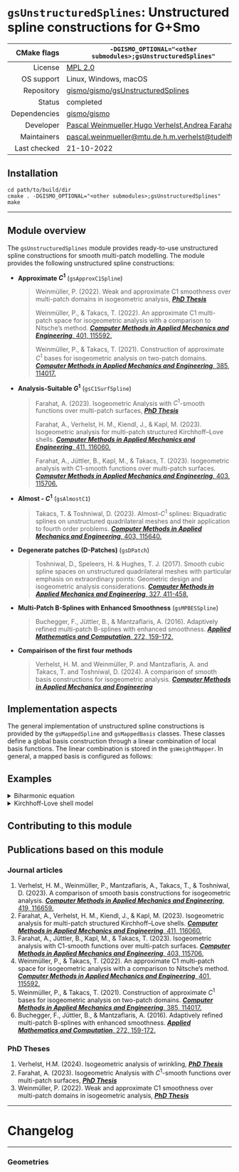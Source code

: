 # `gsUnstructuredSplines`: Unstructured spline constructions for G+Smo


|CMake flags|```-DGISMO_OPTIONAL="<other submodules>;gsUnstructuredSplines"```|
|--:|---|
|License|[MPL 2.0](https://www.mozilla.org/en-US/MPL/2.0/)|
|OS support|Linux, Windows, macOS|
|Repository|[gismo/gismo/gsUnstructuredSplines](https://github.com/gismo/gsUnstructuredSplines)|
|Status|completed|
|Dependencies|[gismo/gismo](https://github.com/gismo/gismo)|
|Developer|[Pascal Weinmueller](https://github.com/weinmueller),[Hugo Verhelst](https://github.com/hverhelst),[Andrea Farahat](https://github.com/AndreaFarahat)|
|Maintainers|[pascal.weinmueller@mtu.de](mailto:pascal.weinmueller@mtu.de),[h.m.verhelst@tudelft.nl](mailto:h.m.verhelst@tudelft.nl)|
|Last checked|21-10-2022|

## Installation
```
cd path/to/build/dir
cmake . -DGISMO_OPTIONAL="<other submodules>;gsUnstructuredSplines"
make
```

---

## Module overview

The `gsUnstructuredSplines` module provides ready-to-use unstructured spline constructions for smooth multi-patch modelling. The module provides the following unstructured spline constructions:
- **Approximate $C^1$** (`gsApproxC1Spline`)
  > Weinmüller, P. (2022). Weak and approximate C1 smoothness over multi-patch domains in isogeometric analysis, [***PhD Thesis***](https://epub.jku.at/obvulihs/content/titleinfo/7811106)
  > 
  > Weinmüller, P., & Takacs, T. (2022). An approximate C1 multi-patch space for isogeometric analysis with a comparison to Nitsche’s method. [***Computer Methods in Applied Mechanics and Engineering***, 401, 115592.](https://doi.org/10.1016/j.cma.2022.115592)
  > 
  > Weinmüller, P., & Takacs, T. (2021). Construction of approximate $C^1$ bases for isogeometric analysis on two-patch domains. [***Computer Methods in Applied Mechanics and Engineering***, 385, 114017.](https://doi.org/10.1016/j.cma.2021.114017)

- **Analysis-Suitable $G^1$** (`gsC1SurfSpline`)
  > Farahat, A. (2023). Isogeometric Analysis with $C^1$-smooth functions over multi-patch surfaces, [***PhD Thesis***](https://epub.jku.at/obvulihs/id/8255939)
  > 
  > Farahat, A., Verhelst, H. M., Kiendl, J., & Kapl, M. (2023). Isogeometric analysis for multi-patch structured Kirchhoff–Love shells. [***Computer Methods in Applied Mechanics and Engineering***, 411, 116060.](https://doi.org/10.1016/j.cma.2023.116060)
  > 
  > Farahat, A., Jüttler, B., Kapl, M., & Takacs, T. (2023). Isogeometric analysis with C1-smooth functions over multi-patch surfaces. [***Computer Methods in Applied Mechanics and Engineering***, 403, 115706.](https://doi.org/10.1016/j.cma.2022.115706)

- **Almost - $C^1$** (`gsAlmostC1`)
  > Takacs, T. & Toshniwal, D. (2023). Almost-$C^1$ splines: Biquadratic splines on unstructured quadrilateral meshes and their application to fourth order problems. [***Computer Methods in Applied Mechanics and Engineering***, 403, 115640.](https://doi.org/10.1016/j.cma.2022.115640)
  
- **Degenerate patches (D-Patches)** (`gsDPatch`)
  > Toshniwal, D., Speleers, H. & Hughes, T. J. (2017). Smooth cubic spline spaces on unstructured quadrilateral meshes with particular emphasis on extraordinary points: Geometric design and isogeometric analysis considerations. [***Computer Methods in Applied Mechanics and Engineering***, 327, 411-458.](https://doi.org/10.1016/j.cma.2017.06.008)
  
- **Multi-Patch B-Splines with Enhanced Smoothness** (`gsMPBESSpline`)
  > Buchegger, F., Jüttler, B., & Mantzaflaris, A. (2016). Adaptively refined multi-patch B-splines with enhanced smoothness. [***Applied Mathematics and Computation***, 272, 159-172.](https://doi.org/10.1016/j.amc.2015.06.055)

- **Compairison of the first four methods**
  > Verhelst, H. M. and Weinmüller, P. and Mantzaflaris, A. and Takacs, T. and Toshniwal, D. (2024). A comparison of smooth basis constructions for isogeometric analysis. [***Computer Methods in Applied Mechanics and Engineering***](https://doi.org/10.1016/j.cma.2023.116659)

## Implementation aspects
The general implementation of unstructured spline constructions is provided by the `gsMappedSpline` and `gsMappedBasis` classes. These classes define a global basis construction through a linear combination of local basis functions. The linear combination is stored in the `gsWeightMapper`. In general, a mapped basis is configured as follows:

## Examples

<details>
<summary>Biharmonic equation</summary>

For more information, see the (Doxygen page)[url] corresponding to this file

</details>

<details>
<summary>Kirchhoff-Love shell model</summary>

For more information, see the (Doxygen page)[url] corresponding to this file

</details>

## Contributing to this module

## Publications based on this module

### Journal articles
1. Verhelst, H. M., Weinmüller, P., Mantzaflaris, A., Takacs, T., & Toshniwal, D. (2023). A comparison of smooth basis constructions for isogeometric analysis. [***Computer Methods in Applied Mechanics and Engineering***, 419, 116659.](https://doi.org/10.1016/j.cma.2023.116659)
1. Farahat, A., Verhelst, H. M., Kiendl, J., & Kapl, M. (2023). Isogeometric analysis for multi-patch structured Kirchhoff–Love shells. [***Computer Methods in Applied Mechanics and Engineering***, 411, 116060.](https://doi.org/10.1016/j.cma.2023.116060) 
1. Farahat, A., Jüttler, B., Kapl, M., & Takacs, T. (2023). Isogeometric analysis with C1-smooth functions over multi-patch surfaces. [***Computer Methods in Applied Mechanics and Engineering***, 403, 115706.](https://doi.org/10.1016/j.cma.2022.115706)
1. Weinmüller, P., & Takacs, T. (2022). An approximate C1 multi-patch space for isogeometric analysis with a comparison to Nitsche’s method. [***Computer Methods in Applied Mechanics and Engineering***, 401, 115592.](https://doi.org/10.1016/j.cma.2022.115592) 
1. Weinmüller, P., & Takacs, T. (2021). Construction of approximate $C^1$ bases for isogeometric analysis on two-patch domains. [***Computer Methods in Applied Mechanics and Engineering***, 385, 114017.](https://doi.org/10.1016/j.cma.2021.114017)
1. Buchegger, F., Jüttler, B., & Mantzaflaris, A. (2016). Adaptively refined multi-patch B-splines with enhanced smoothness. [***Applied Mathematics and Computation***, 272, 159-172.](https://doi.org/10.1016/j.amc.2015.06.055)

### PhD Theses
1. Verhelst, H.M. (2024). Isogeometric analysis of wrinkling, [***PhD Thesis***](https://doi.org/10.4233/uuid:0e4c3644-31a4-4157-983d-bd001d91b8ca) 
1. Farahat, A. (2023). Isogeometric Analysis with $C^1$-smooth functions over multi-patch surfaces, [***PhD Thesis***](https://epub.jku.at/obvulihs/id/8255939) 
1. Weinmüller, P. (2022). Weak and approximate C1 smoothness over multi-patch domains in isogeometric analysis, [***PhD Thesis***](https://epub.jku.at/obvulihs/content/titleinfo/7811106)
---

# Changelog

***

### Geometries
